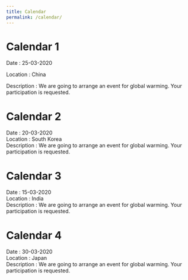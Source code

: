 ```yaml
---
title: Calendar
permalink: /calendar/
---
```

# Calendar 1
Date : 25-03-2020
  
Location : China

Description : We are going to arrange an event for global warming. Your participation is requested.
# Calendar 2
Date : 20-03-2020\
Location : South Korea\
Description : We are going to arrange an event for global warming. Your participation is requested.
# Calendar 3
Date : 15-03-2020\
Location : India\
Description : We are going to arrange an event for global warming. Your participation is requested.
# Calendar 4
Date : 30-03-2020\
Location : Japan\
Description : We are going to arrange an event for global warming. Your participation is requested.
